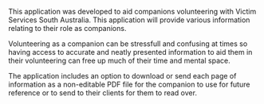 This application was developed to aid companions volunteering with Victim Services South Australia. This application will provide various information relating to their role as companions.

Volunteering as a companion can be stressfull and confusing at times so having access to accurate and neatly presented information to aid them in their volunteering can free up much of their time and mental space.

The application includes an option to download or send each page of information as a non-editable PDF file for the companion to use for future reference or to send to their clients for them to read over.

